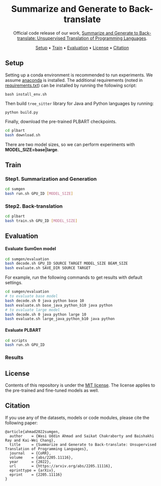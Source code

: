 <div align="center">

<h1>Summarize and Generate to Back-translate</h1>

Official code release of our work, [Summarize and Generate to Back-translate: Unsupervised Translation of Programming Languages](https://arxiv.org/abs/2205.11116). 

<p align="center">
  <a href="#setup">Setup</a> •
  <a href="#train">Train</a> •
  <a href="#evaluation">Evaluation</a> •
  <a href="#license">License</a> • 
  <a href="#citation">Citation</a>
</p>

</div>

## Setup

Setting up a conda environment is recommended to run experiments. 
We assume [anaconda](https://www.anaconda.com/) is installed. The additional requirements 
(noted in [requirements.txt](https://github.com/wasiahmad/SumGenToBT/blob/main/requirements.txt)) can be installed by 
running the following script:

```
bash install_env.sh
```

Then build `tree_sitter` library for Java and Python languages by running:

```
python build.py
```

Finally, download the pre-trained PLBART checkpoints.

```bash
cd plbart
bash download.sh
```

There are two model sizes, so we can perform experiments with **MODEL_SIZE=base|large**.

## Train

### Step1. Summarization and Generation

```bash
cd sumgen
bash run.sh GPU_ID [MODEL_SIZE]
```

### Step2. Back-translation

```bash
cd plbart
bash train.sh GPU_ID [MODEL_SIZE]
```

## Evaluation

#### Evaluate SumGen model

```bash
cd sumgen/evaluation
bash decode.sh GPU_ID SOURCE TARGET MODEL_SIZE BEAM_SIZE
bash evaluate.sh SAVE_DIR SOURCE TARGET
```

For example, run the following commands to get results with default settings.

```bash
cd sumgen/evaluation
# to evaluate base model
bash decode.sh 0 java python base 10
bash evaluate.sh base_java_python_b10 java python
# to evaluate large model
bash decode.sh 0 java python large 10
bash evaluate.sh large_java_python_b10 java python
```

#### Evaluate PLBART

```bash
cd scripts
bash run.sh GPU_ID
```

### Results



## License

Contents of this repository is under the [MIT license](https://opensource.org/licenses/MIT). The license 
applies to the pre-trained and fine-tuned models as well.


## Citation

If you use any of the datasets, models or code modules, please cite the following paper:

```
@article{ahmad2022sumgen,
  author    = {Wasi Uddin Ahmad and Saikat Chakraborty and Baishakhi Ray and Kai-Wei Chang},
  title     = {Summarize and Generate to Back-translate: Unsupervised Translation of Programming Languages},
  journal   = {CoRR},
  volume    = {abs/2205.11116},
  year      = {2022},
  url       = {https://arxiv.org/abs/2205.11116},
  eprinttype = {arXiv},
  eprint    = {2205.11116}
}
```



